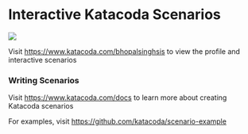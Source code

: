 # Interactive Katacoda Scenarios

[![](http://shields.katacoda.com/katacoda/bhopalsinghsis/count.svg)](https://www.katacoda.com/bhopalsinghsis "Get your profile on Katacoda.com")

Visit https://www.katacoda.com/bhopalsinghsis to view the profile and interactive scenarios

### Writing Scenarios
Visit https://www.katacoda.com/docs to learn more about creating Katacoda scenarios

For examples, visit https://github.com/katacoda/scenario-example
